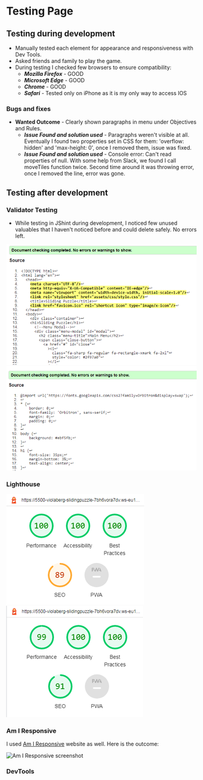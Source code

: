 # Testing Page

## **Testing during development**

* Manually tested each element for appearance and responsiveness with Dev Tools.
* Asked friends and family to play the game.
* During testing I checked few browsers to ensure compatibility:
  * ***Mozilla Firefox*** - GOOD
  * ***Microsoft Edge*** - GOOD
  * ***Chrome*** - GOOD
  * ***Safari*** - Tested only on iPhone as it is my only way to access IOS

### **Bugs and fixes**

* **Wanted Outcome** - Clearly shown paragraphs in menu under Objectives and Rules.
  * ***Issue Found and solution used*** - Paragraphs weren't visible at all. Eventually I found two properties set in CSS for them: 'overflow: hidden' and 'max-height: 0', once I removed them, issue was fixed.
  * ***Issue Found and solution used*** - Console error: Can't read properties of null. With some help from Slack, we found I call moveTiles function twice. Second time around it was throwing error, once I removed the line, error was gone.

## **Testing after development**

### **Validator Testing**

* While testing in JShint during development, I noticed few unused valuables that I haven't noticed before and could delete safely. No errors left.

![HTML validator screenshot](assets/images/html-validator.png)
![CSS validator screenshot](assets/images/css-validator.png)

### **Lighthouse**

![Desktop](assets/images/desktop-lighthouse.png)
![Mobile](assets/images/mobile-lighthouse.png)

### **Am I Responsive**

I used [Am I Responsive](https://amiresponsive.co.uk/) website as well. Here is the outcome:

![Am I Responsive screenshot]()

### **DevTools**
